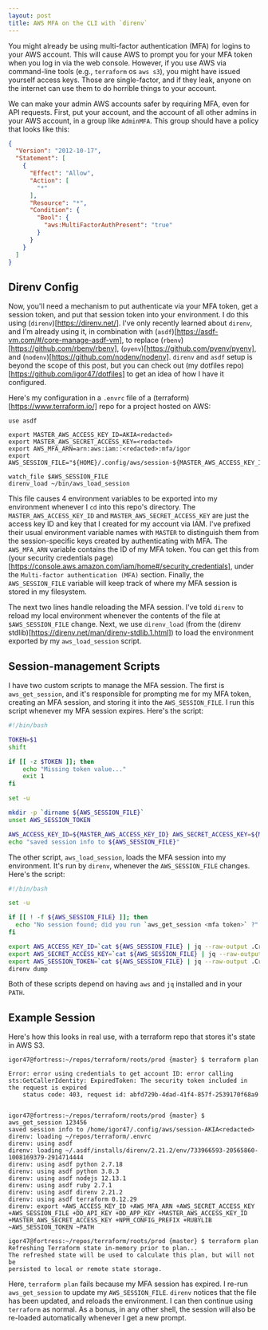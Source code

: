 ```yaml
---
layout: post
title: AWS MFA on the CLI with `direnv`
---
```


You might already be using multi-factor authentication (MFA) for logins to your AWS account.
This will cause AWS to prompt you for your MFA token when you log in via the web console.
However, if you use AWS via command-line tools (e.g., `terraform` os `aws s3`), you might have issued yourself access keys.
Those are single-factor, and if they leak, anyone on the internet can use them to do horrible things to your account.

We can make your admin AWS accounts safer by requiring MFA, even for API requests.
First, put your account, and the account of all other admins in your AWS account, in a group like `AdminMFA`.
This group should have a policy that looks like this:

```json
{
  "Version": "2012-10-17",
  "Statement": [
    {
      "Effect": "Allow",
      "Action": [
        "*"
      ],
      "Resource": "*",
      "Condition": {
        "Bool": {
          "aws:MultiFactorAuthPresent": "true"
        }
      }
    }
  ]
}
```

## Direnv Config ##

Now, you'll need a mechanism to put authenticate via your MFA token, get a session token, and put that session token into your environment.
I do this using (`direnv`)[https://direnv.net/].
I've only recently learned about `direnv`, and I'm already using it, in combination with (`asdf`)[https://asdf-vm.com/#/core-manage-asdf-vm], to replace (`rbenv`)[https://github.com/rbenv/rbenv], (`pyenv`)[https://github.com/pyenv/pyenv], and (`nodenv`)[https://github.com/nodenv/nodenv].
`direnv` and `asdf` setup is beyond the scope of this post, but you can check out (my dotfiles repo)[https://github.com/igor47/dotfiles] to get an idea of how I have it configured.

Here's my configuration in a `.envrc` file of a (terraform)[https://www.terraform.io/] repo for a project hosted on AWS:

```
use asdf

export MASTER_AWS_ACCESS_KEY_ID=AKIA<redacted>
export MASTER_AWS_SECRET_ACCESS_KEY=<redacted>
export AWS_MFA_ARN=arn:aws:iam::<redacted>:mfa/igor
export AWS_SESSION_FILE="${HOME}/.config/aws/session-${MASTER_AWS_ACCESS_KEY_ID}"

watch_file $AWS_SESSION_FILE
direnv_load ~/bin/aws_load_session
```

This file causes 4 environment variables to be exported into my environment whenever I `cd` into this repo's directory.
The `MASTER_AWS_ACCESS_KEY_ID` and `MASTER_AWS_SECRET_ACCESS_KEY` are just the access key ID and key that I created for my account via IAM.
I've prefixed their usual environment variable names with `MASTER` to distinguish them from the session-specific keys created by authenticating with MFA.
The `AWS_MFA_ARN` variable contains the ID of my MFA token.
You can get this from (your security credentials page)[https://console.aws.amazon.com/iam/home#/security_credentials], under the `Multi-factor authentication (MFA)` section.
Finally, the `AWS_SESSION_FILE` variable will keep track of where my MFA session is stored in my filesystem.

The next two lines handle reloading the MFA session.
I've told `direnv` to reload my local environment whenever the contents of the file at `$AWS_SESSION_FILE` change.
Next, we use `direnv_load` (from the (direnv stdlib)[https://direnv.net/man/direnv-stdlib.1.html]) to load the environment exported by my `aws_load_session` script.

## Session-management Scripts ##

I have two custom scripts to manage the MFA session.
The first is `aws_get_session`, and it's responsible for prompting me for my MFA token, creating an MFA session, and storing it into the `AWS_SESSION_FILE`.
I run this script whenever my MFA session expires.
Here's the script:

```bash
#!/bin/bash

TOKEN=$1
shift

if [[ -z $TOKEN ]]; then
    echo "Missing token value..."
    exit 1
fi

set -u

mkdir -p `dirname ${AWS_SESSION_FILE}`
unset AWS_SESSION_TOKEN

AWS_ACCESS_KEY_ID=${MASTER_AWS_ACCESS_KEY_ID} AWS_SECRET_ACCESS_KEY=${MASTER_AWS_SECRET_ACCESS_KEY} aws sts get-session-token --serial-number $AWS_MFA_ARN --token-code ${TOKEN} > ~/.config/aws/session-${MASTER_AWS_ACCESS_KEY_ID} > ${AWS_SESSION_FILE}
echo "saved session info to ${AWS_SESSION_FILE}"
```

The other script, `aws_load_session`, loads the MFA session into my environment.
It's run by `direnv`, whenever the `AWS_SESSION_FILE` changes.
Here's the script:

```bash
#!/bin/bash

set -u

if [[ ! -f ${AWS_SESSION_FILE} ]]; then
  echo "No session found; did you run `aws_get_session <mfa token>` ?"
fi

export AWS_ACCESS_KEY_ID=`cat ${AWS_SESSION_FILE} | jq --raw-output .Credentials.AccessKeyId`
export AWS_SECRET_ACCESS_KEY=`cat ${AWS_SESSION_FILE} | jq --raw-output .Credentials.SecretAccessKey`
export AWS_SESSION_TOKEN=`cat ${AWS_SESSION_FILE} | jq --raw-output .Credentials.SessionToken`
direnv dump
```

Both of these scripts depend on having `aws` and `jq` installed and in your `PATH`.

## Example Session ##

Here's how this looks in real use, with a terraform repo that stores it's state in AWS S3.

```
igor47@fortress:~/repos/terraform/roots/prod {master} $ terraform plan

Error: error using credentials to get account ID: error calling sts:GetCallerIdentity: ExpiredToken: The security token included in the request is expired
	status code: 403, request id: abfd729b-4dad-41f4-857f-2539170f68a9


igor47@fortress:~/repos/terraform/roots/prod {master} $ aws_get_session 123456
saved session info to /home/igor47/.config/aws/session-AKIA<redacted>
direnv: loading ~/repos/terraform/.envrc
direnv: using asdf
direnv: loading ~/.asdf/installs/direnv/2.21.2/env/733966593-20565860-1008169379-2914714444
direnv: using asdf python 2.7.18
direnv: using asdf python 3.8.3
direnv: using asdf nodejs 12.13.1
direnv: using asdf ruby 2.7.1
direnv: using asdf direnv 2.21.2
direnv: using asdf terraform 0.12.29
direnv: export +AWS_ACCESS_KEY_ID +AWS_MFA_ARN +AWS_SECRET_ACCESS_KEY +AWS_SESSION_FILE +DD_API_KEY +DD_APP_KEY +MASTER_AWS_ACCESS_KEY_ID +MASTER_AWS_SECRET_ACCESS_KEY +NPM_CONFIG_PREFIX +RUBYLIB ~AWS_SESSION_TOKEN ~PATH

igor47@fortress:~/repos/terraform/roots/prod {master} $ terraform plan
Refreshing Terraform state in-memory prior to plan...
The refreshed state will be used to calculate this plan, but will not be
persisted to local or remote state storage.
```

Here, `terraform plan` fails because my MFA session has expired.
I re-run `aws_get_session` to update my `AWS_SESSION_FILE`.
`direnv` notices that the file has been updated, and reloads the environment.
I can then continue using `terraform` as normal.
As a bonus, in any other shell, the session will also be re-loaded automatically whenever I get a new prompt.
